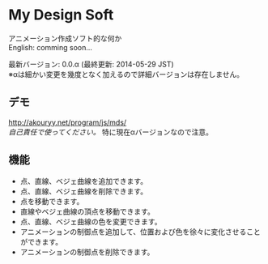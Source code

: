 # My Design Soft

アニメーション作成ソフト的な何か  
English: comming soon...  

最新バージョン: 0.0.α (最終更新: 2014-05-29 JST)  
※αは細かい変更を幾度となく加えるので詳細バージョンは存在しません。  

## デモ
<http://akouryy.net/program/js/mds/>  
*自己責任で使ってください。* 特に現在αバージョンなので注意。  

## 機能
* 点、直線、ベジェ曲線を追加できます。
* 点、直線、ベジェ曲線を削除できます。
* 点を移動できます。
* 直線やベジェ曲線の頂点を移動できます。
* 点、直線、ベジェ曲線の色を変更できます。
* アニメーションの制御点を追加して、位置および色を徐々に変化させることができます。
* アニメーションの制御点を削除できます。
